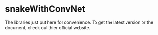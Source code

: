 # snakeWithConvNet
The libraries just put here for convenience. To get the latest version or the  document, check out thier official website.
